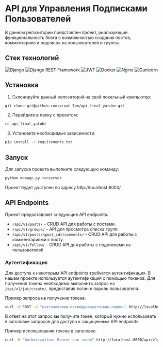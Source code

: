 # API для Управления Подписками Пользователей

В данном репозитории представлен проект, реализующий функциональность блога с возможностью создания постов, комментариев
и подписок на пользователей и группы.
## Стек технологий

![Django](https://img.shields.io/badge/Django-092E20?logo=django&logoColor=white)
![Django REST Framework](https://img.shields.io/badge/Django_REST_Framework-FF3C2A?logo=django&logoColor=white)
![JWT](https://img.shields.io/badge/JWT-000000?logo=json-web-tokens&logoColor=white)
![Docker](https://img.shields.io/badge/Docker-2496ED?logo=docker&logoColor=white)
![Nginx](https://img.shields.io/badge/Nginx-009639?logo=nginx&logoColor=white)
![Gunicorn](https://img.shields.io/badge/Gunicorn-499848?logo=gunicorn&logoColor=white)
## Установка

1. Склонируйте данный репозиторий на свой локальный компьютер:

```bash
git clone git@github.com:vivat-7on/api_final_yatube.git
```

2. Перейдите в папку с проектом:

```bash
cd api_final_yatube
```

3. Установите необходимые зависимости:

```bash
pip install -r requirements.txt
```

## Запуск

Для запуска проекта выполните следующую команду:

```bash
python manage.py runserver
```

Проект будет доступен по адресу http://localhost:8000/

## API Endpoints

Проект предоставляет следующие API endpoints:

- `/api/v1/posts/` - CRUD API для работы с постами.
- `/api/v1/groups/` - API для просмотра списка групп.
- `/api/v1/posts/<post_id>/comments/` - CRUD API для работы с комментариями к посту.
- `/api/v1/follow/` - CRUD API для работы с подписками на пользователей.

### Аутентификация

Для доступа к некоторым API endpoints требуется аутентификация. В нашем проекте используется аутентификация с помощью
токенов. Для получения токена необходимо выполнить запрос на `/api/v1/jwt/create/`, предоставив логин и пароль
пользователя.

Пример запроса на получение токена:

```bash
curl -X POST -d "username=ваш-логин&password=ваш-пароль" http://localhost:8000/api/v1/jwt/create/
```

В ответ на этот запрос вы получите токен, который нужно использовать в заголовке запросов для доступа к защищенным API
endpoints.

Пример использования токена в заголовке:

```bash
curl -H "Authorization: Bearer ваш-токен" http://localhost:8000/api/v1/защищенный-ресурс/
```

